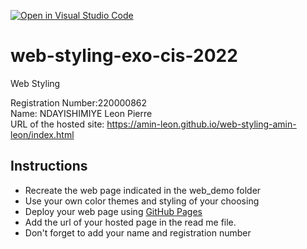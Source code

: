 [![Open in Visual Studio Code](https://classroom.github.com/assets/open-in-vscode-c66648af7eb3fe8bc4f294546bfd86ef473780cde1dea487d3c4ff354943c9ae.svg)](https://classroom.github.com/online_ide?assignment_repo_id=8139509&assignment_repo_type=AssignmentRepo)
# web-styling-exo-cis-2022
Web Styling

Registration Number:220000862
<br>Name: NDAYISHIMIYE Leon Pierre
<br> URL of the hosted site: https://amin-leon.github.io/web-styling-amin-leon/index.html

## Instructions

- Recreate the web page indicated in the web_demo folder
- Use your own color themes and styling of your choosing
- Deploy your web page using [GitHub Pages](https://pages.github.com/)
- Add the url of your hosted page in the read me file.
- Don't forget to add your name and registration number
